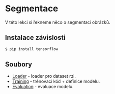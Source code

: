 # Segmentace
V této lekci si řekneme něco o segmentaci obrázků.

## Instalace závislosti
```bash
$ pip install tensorflow
```

## Soubory
- [Loader](loader.py) - loader pro dataset rzi.
- [Training](train.py) - trénovací kód + definice modelu.
- [Evaluation](evaluate.py) - evaluace modelu.
